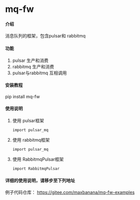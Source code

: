 # mq-fw

#### 介绍
消息队列的框架，包含pulsar和 rabbitmq

#### 功能
1. pulsar 生产和消费
2. rabbitmq 生产和消费
3. pulsar与rabbitmq 互相调用


#### 安装教程

pip install mq-fw

#### 使用说明

1.  使用 pulsar框架

        import pulsar_mq

2.  使用 rabbitmq框架

        import pulsar_mq

3.  使用 RabbitmqPulsar框架

        import RabbitmqPulsar
        
        
#### 详细的使用说明，请移步至下列地址
例子代码仓库：
https://gitee.com/maxbanana/mq-fw-examples

